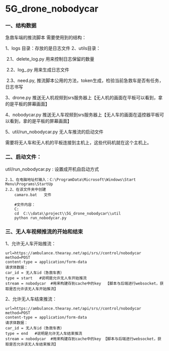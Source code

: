 # 5G_drone_nobodycar
### 一、结构数据

急救车端的推流脚本
需要使用到的结构：

1、logs 目录：存放的是日志文件
2、utils目录：

​	2.1、delete_log.py   用来控制日志保留的数量

​	2.2、log_.py 用来生成日志文件

​	2.3、need.py, 推流脚本公用的方法，token生成，检验当前急救车是否有任务，日志书写

3、drone.py  推送无人机视频到srs服务器上【无人机的画面在平板可以看到，拿的是平板的屏幕画面】

4、nobodycar.py 推送无人车视频到srs服务器上【无人车的画面在遥控器平板可以看到，拿的是平板的屏幕画面】

5、util/run_nobodycar.py  无人车推流的启动文件



需要将无人车和无人机的平板连接到主机上，这些代码机就在这个主机上。





### 二、启动文件：

util/run_nobodycar.py   : 设置成开机自启动方式

```
2.1、在电脑地址栏输入：C:\ProgramData\Microsoft\Windows\Start Menu\Programs\StartUp
2.2、在该文件夹中创建
	camaro.bat   文件
	
	#文件内容：
	C:
	cd  C:\\data\\project\\5G_drone_nobodycar\\util
	python run_nobodycar.py
```



### 三、无人车视频推流的开始和结束

1、允许无人车开始推流：

```
url=https://ambulance.thearay.net/api/srs//control/nobodycar
method=POST
content-type = application/form-data
请求体数据：
car_id = 无人车id（急救车表）
type = start   #说明是允许无人车开始推流
stream = nobodycar  #用来构建存到cache中的key  【脚本与后端进行websocket，获取是否允许该无人车开始推流】

```



2、允许无人车结束推流：

```
url=https://ambulance.thearay.net/api/srs//control/nobodycar
method=POST
content-type = application/form-data
请求体数据：
car_id = 无人车id（急救车表）
type = end   #说明是允许无人车结束推流
stream = nobodycar  #用来构建存到cache中的key 【脚本与后端进行websocket，获取是否允许该无人车结束推流】

```

